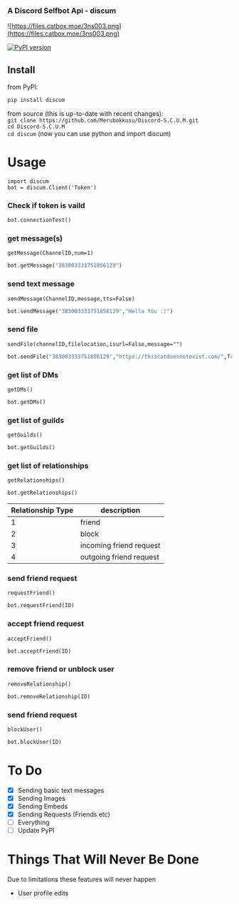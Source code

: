 ### A Discord Selfbot Api - discum

![https://files.catbox.moe/3ns003.png](https://files.catbox.moe/3ns003.png)

[![PyPI version](https://badge.fury.io/py/discum.svg)](https://badge.fury.io/py/discum)


## Install
from PyPI:      
```python
pip install discum 
```
     
from source (this is up-to-date with recent changes):        
`git clone https://github.com/Merubokkusu/Discord-S.C.U.M.git`    
`cd Discord-S.C.U.M`     
`cd discum` (now you can use python and import discum)   

# Usage

`import discum`      
`bot = discum.Client('Token')`     

### Check if token is vaild
```python
bot.connectionTest()
```
### get message(s)
```getMessage(ChannelID,num=1)```
```python
bot.getMessage("383003333751856129")
```
### send text message
```sendMessage(ChannelID,message,tts=False)```
```python
bot.sendMessage("383003333751856129","Hello You :)")
```
### send file
```sendFile(channelID,filelocation,isurl=False,message="")```
```python
bot.sendFile("383003333751856129","https://thiscatdoesnotexist.com/",True)
```
### get list of DMs
```getDMs()```
```python
bot.getDMs()
```
### get list of guilds
```getGuilds()```
```python
bot.getGuilds()
```
### get list of relationships
```getRelationships()```
```python
bot.getRelationships()
```
| Relationship Type | description |
| ------ | ------ |
| 1 | friend |
| 2 | block |
| 3 | incoming friend request |
| 4 | outgoing friend request |
### send friend request
```requestFriend()```
```python
bot.requestFriend(ID)
```
### accept friend request
```acceptFriend()```
```python
bot.acceptFriend(ID)
```
### remove friend or unblock user
```removeRelationship()```
```python
bot.removeRelationship(ID)
```
### send friend request
```blockUser()```
```python
bot.blockUser(ID)
```

# To Do
- [x] Sending basic text messages
- [X] Sending Images
- [x] Sending Embeds
- [X] Sending Requests (Friends etc)
- [ ] Everything
- [ ] Update PyPI

# Things That Will Never Be Done
Due to limitations these features will never happen
* User profile edits
